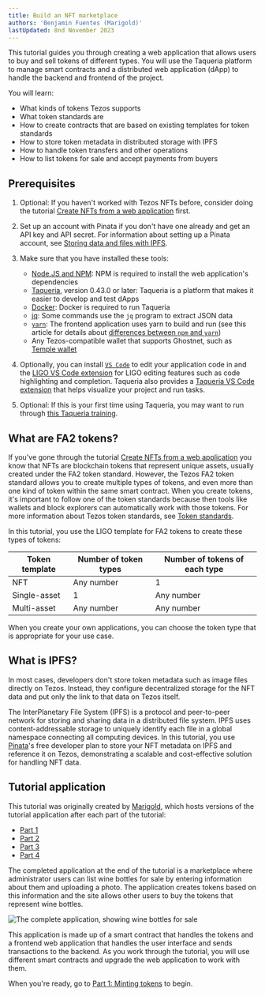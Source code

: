 ```yaml
---
title: Build an NFT marketplace
authors: 'Benjamin Fuentes (Marigold)'
lastUpdated: 8nd November 2023
---
```


This tutorial guides you through creating a web application that allows users to buy and sell tokens of different types.
You will use the Taqueria platform to manage smart contracts and a distributed web application (dApp) to handle the backend and frontend of the project.

You will learn:

- What kinds of tokens Tezos supports
- What token standards are
- How to create contracts that are based on existing templates for token standards
- How to store token metadata in distributed storage with IPFS
- How to handle token transfers and other operations
- How to list tokens for sale and accept payments from buyers

## Prerequisites

1. Optional: If you haven't worked with Tezos NFTs before, consider doing the tutorial [Create NFTs from a web application](/tutorials/create-nfts) first.

1. Set up an account with Pinata if you don't have one already and get an API key and API secret.
   For information about setting up a Pinata account, see [Storing data and files with IPFS](/developing/ipfs).

1. Make sure that you have installed these tools:

   - [Node.JS and NPM](https://nodejs.org/en/download/): NPM is required to install the web application's dependencies
   - [Taqueria](https://taqueria.io/), version 0.43.0 or later: Taqueria is a platform that makes it easier to develop and test dApps
   - [Docker](https://docs.docker.com/engine/install/): Docker is required to run Taqueria
   - [jq](https://stedolan.github.io/jq/download/): Some commands use the `jq` program to extract JSON data
   - [`yarn`](https://yarnpkg.com/): The frontend application uses yarn to build and run (see this article for details about [differences between `npm` and `yarn`](https://www.geeksforgeeks.org/difference-between-npm-and-yarn/))
   - Any Tezos-compatible wallet that supports Ghostnet, such as [Temple wallet](https://templewallet.com/)

1. Optionally, you can install [`VS Code`](https://code.visualstudio.com/download) to edit your application code in and the [LIGO VS Code extension](https://marketplace.visualstudio.com/items?itemName=ligolang-publish.ligo-vscode) for LIGO editing features such as code highlighting and completion.
   Taqueria also provides a [Taqueria VS Code extension](https://marketplace.visualstudio.com/items?itemName=ecadlabs.taqueria-vscode) that helps visualize your project and run tasks.

1. Optional: If this is your first time using Taqueria, you may want to run through [this Taqueria training](https://github.com/marigold-dev/training-dapp-1#ghostnet-testnet-wallet).

## What are FA2 tokens?

If you've gone through the tutorial [Create NFTs from a web application](/tutorials/create-nfts) you know that NFTs are blockchain tokens that represent unique assets, usually created under the FA2 token standard.
However, the Tezos FA2 token standard allows you to create multiple types of tokens, and even more than one kind of token within the same smart contract.
When you create tokens, it's important to follow one of the token standards because then tools like wallets and block explorers can automatically work with those tokens.
For more information about Tezos token standards, see [Token standards](/architecture/tokens).

In this tutorial, you use the LIGO template for FA2 tokens to create these types of tokens:

| Token template | Number of token types | Number of tokens of each type |
| -------------- | --------------------- | ----------------------------- |
| NFT            | Any number            | 1                             |
| Single-asset   | 1                     | Any number                    |
| Multi-asset    | Any number            | Any number                    |

When you create your own applications, you can choose the token type that is appropriate for your use case.

## What is IPFS?

In most cases, developers don't store token metadata such as image files directly on Tezos.
Instead, they configure decentralized storage for the NFT data and put only the link to that data on Tezos itself.

The InterPlanetary File System (IPFS) is a protocol and peer-to-peer network for storing and sharing data in a distributed file system.
IPFS uses content-addressable storage to uniquely identify each file in a global namespace connecting all computing devices.
In this tutorial, you use [Pinata](https://www.pinata.cloud/)'s free developer plan to store your NFT metadata on IPFS and reference it on Tezos, demonstrating a scalable and cost-effective solution for handling NFT data.

## Tutorial application

This tutorial was originally created by [Marigold](https://www.marigold.dev/), which hosts versions of the tutorial application after each part of the tutorial:

- [Part 1](https://github.com/marigold-dev/training-nft-1)
- [Part 2](https://github.com/marigold-dev/training-nft-2)
- [Part 3](https://github.com/marigold-dev/training-nft-3)
- [Part 4](https://github.com/marigold-dev/training-nft-4)

The completed application at the end of the tutorial is a marketplace where administrator users can list wine bottles for sale by entering information about them and uploading a photo.
The application creates tokens based on this information and the site allows other users to buy the tokens that represent wine bottles.

![The complete application, showing wine bottles for sale](/img/tutorials/nftfactory.png)

This application is made up of a smart contract that handles the tokens and a frontend web application that handles the user interface and sends transactions to the backend.
As you work through the tutorial, you will use different smart contracts and upgrade the web application to work with them.

When you're ready, go to [Part 1: Minting tokens](/tutorials/build-an-nft-marketplace/part-1) to begin.
